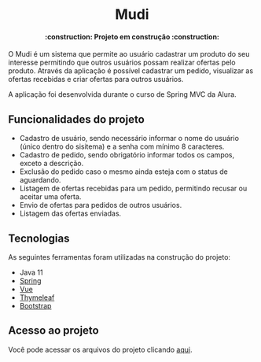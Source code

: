 <h1 align="center"> Mudi </h1>
<h4 align="center"> 
    :construction:  Projeto em construção  :construction:
</h4>

O Mudi é um sistema que permite ao usuário cadastrar um produto do seu interesse permitindo que outros usuários possam realizar ofertas pelo produto. 
Através da aplicação é possível cadastrar um pedido, visualizar as ofertas recebidas e criar ofertas para outros usuários.

A aplicação foi desenvolvida durante o curso de Spring MVC da Alura.

## Funcionalidades do projeto

- Cadastro de usuário, sendo necessário informar o nome do usuário (único dentro do sisitema) e a senha com mínimo 8 caracteres.
- Cadastro de pedido, sendo obrigatório informar todos os campos, exceto a descrição.
- Exclusão do pedido caso o mesmo ainda esteja com o status de aguardando.
- Listagem de ofertas recebidas para um pedido, permitindo recusar ou aceitar uma oferta.
- Envio de ofertas para pedidos de outros usuários.
- Listagem das ofertas enviadas.

## Tecnologias

As seguintes ferramentas foram utilizadas na construção do projeto:

- Java 11
- [Spring](https://spring.io/)
- [Vue](https://vuejs.org/)
- [Thymeleaf](https://www.thymeleaf.org/)
- [Bootstrap](https://getbootstrap.com/)

## Acesso ao projeto
Você pode acessar os arquivos do projeto clicando [aqui](https://github.com/DuduSumeck/spring-mvc-mudi/tree/master/src).

